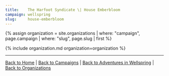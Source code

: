 ```yaml
---
title:    The Harfoot Syndicate \| House Emberbloom
campaign: wellspring
slug:     house-emberbloom
---
```


{% assign organization = site.organizations | where: "campaign", page.campaign | where: "slug", page.slug | first %}

{% include organization.md organization=organization %}

---

[Back to Home]({{site.baseurl}}/)
|
[Back to Campaigns]({{site.baseurl}}/campaigns)
|
[Back to Adventures in Wellspring]({{site.baseurl}}/campaigns/wellspring)
|
[Back to Organizations]({{site.baseurl}}/campaigns/wellspring/organizations)
